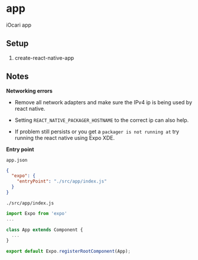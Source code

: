 # app

iOcari app

## Setup

1.  create-react-native-app

## Notes

**Networking errors**

- Remove all network adapters and make sure the IPv4 ip is being used by react native.

- Setting `REACT_NATIVE_PACKAGER_HOSTNAME` to the correct ip can also help.

- If problem still persists or you get a `packager is not running at` try running the react native using Expo XDE.

**Entry point**

`app.json`

```json
{
  "expo": {
    "entryPoint": "./src/app/index.js"
  }
}
```

`./src/app/index.js`

```jsx
import Expo from 'expo'
...

class App extends Component {
  ...
}

export default Expo.registerRootComponent(App);
```
